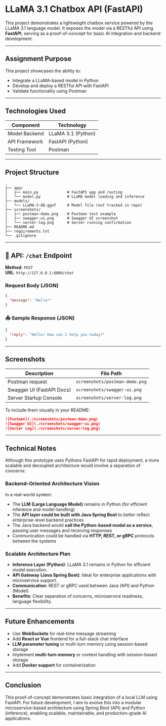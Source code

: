 # LLaMA 3.1 Chatbox API (FastAPI)

This project demonstrates a lightweight chatbox service powered by the LLaMA 3.1 language model. It exposes the model via a RESTful API using **FastAPI**, serving as a proof-of-concept for basic AI integration and backend development.

---

##  Assignment Purpose

This project showcases the ability to:

- Integrate a LLaMA-based model in Python
- Develop and deploy a RESTful API with FastAPI
- Validate functionality using Postman

---

##  Technologies Used

| Component       | Technology            |
|----------------|------------------------|
| Model Backend   | LLaMA 3.1 (Python)     |
| API Framework   | FastAPI (Python)       |
| Testing Tool    | Postman                |

---

##  Project Structure

```
.
├── app/
│   ├── main.py             # FastAPI app and routing
│   └── model.py            # LLaMA model loading and inference
├── models/
│   └── LLaMA-3-8B.gguf     # Model file (not tracked in repo)
├── screenshots/
│   ├── postman-demo.png    # Postman test example
│   ├── swagger-ui.png      # Swagger UI screenshot
│   └── server-log.png      # Server running confirmation
├── README.md
├── requirements.txt
└── .gitignore
```

---

## 🔌 API: `/chat` Endpoint

**Method**: `POST`  
**URL**: `http://127.0.0.1:8000/chat`

###  Request Body (JSON)

```json
{
  "message": "Hello!"
}
```

### 📤 Sample Response (JSON)

```json
{
  "reply": "Hello! How can I help you today?"
}
```

---

##  Screenshots

| Description              | File Path                    |
|--------------------------|------------------------------|
| Postman request          | `screenshots/postman-demo.png` |
| Swagger UI (FastAPI Docs) | `screenshots/swagger-ui.png`  |
| Server Startup Console   | `screenshots/server-log.png`  |

To include them visually in your README:

```markdown
![Postman](./screenshots/postman-demo.png)
![Swagger UI](./screenshots/swagger-ui.png)
![Server Log](./screenshots/server-log.png)
```

---

## Technical Notes

Although this prototype uses Pythons FastAPI for rapid deployment, a more scalable and decoupled
architecture would involve a separation of concerns:
### Backend-Oriented Architecture Vision
In a real-world system:
- The **LLM (Large Language Model)** remains in Python (for efficient inference and model handling)
- The **API layer could be built with Java Spring Boot** to better reflect enterprise-level backend practices
- The Java backend would **call the Python-based model as a service**, passing user messages and
receiving responses
- Communication could be handled via **HTTP, REST, or gRPC** protocols between the systems


###  Scalable Architecture Plan

- **Inference Layer (Python)**: LLaMA 3.1 remains in Python for efficient model execution.
- **API Gateway (Java Spring Boot)**: Ideal for enterprise applications with microservice support.
- **Communication**: REST or gRPC used between Java (API) and Python (Model).
- **Benefits**: Clear separation of concerns, microservice readiness, language flexibility.

---

##  Future Enhancements

- Use **WebSockets** for real-time message streaming
- Add **React or Vue** frontend for a full-stack chat interface
- **LLM parameter tuning** or multi-turn memory using session-based storage
- Implement **multi-turn memory** or context handling with session-based storage
- Add **Docker support** for containerization

---

##  Conclusion

This proof-of-concept demonstrates basic integration of a local LLM using FastAPI. For future development, I aim to evolve this into a modular microservice-based architecture using Spring Boot (API) and Python (inference), enabling scalable, maintainable, and production-grade AI applications.
